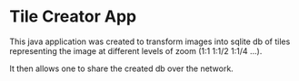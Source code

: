 # Tile Creator App

This java application was created to transform images into sqlite db of tiles representing the image at different levels of zoom (1:1 1:1/2 1:1/4 ...).

It then allows one to share the created db over the network.
